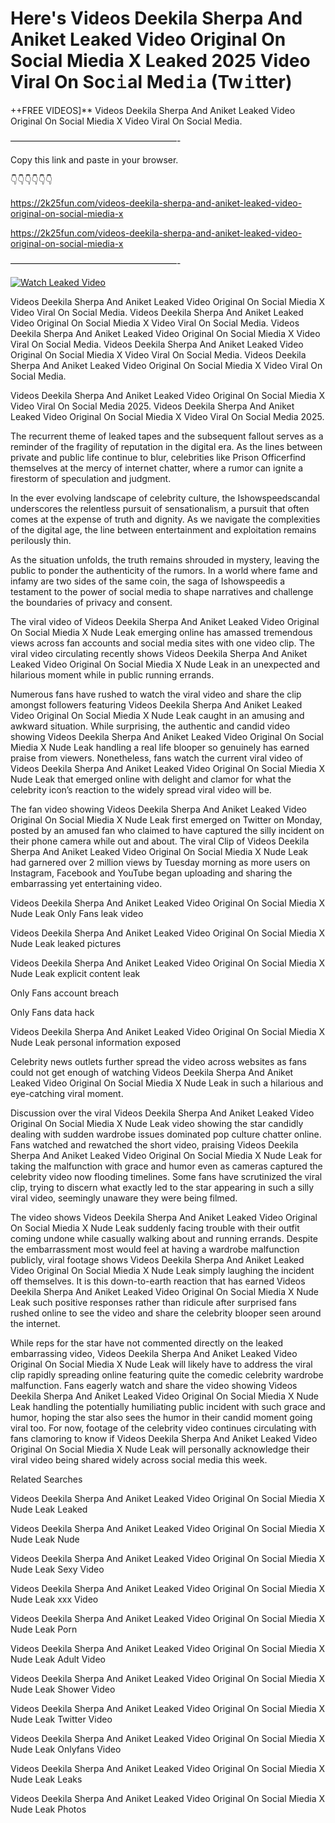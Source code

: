 # Here's Videos Deekila Sherpa And Aniket Leaked Video Original On Social Miedia X Leaked 2025 Video Viral On Soc𝚒al Med𝚒a (Tw𝚒tter)

++FREE VIDEOS]** Videos Deekila Sherpa And Aniket Leaked Video Original On Social Miedia X Video Viral On Social Media.

———————————————————-

Copy this link and paste in your browser.

👇👇👇👇👇👇

https://2k25fun.com/videos-deekila-sherpa-and-aniket-leaked-video-original-on-social-miedia-x

https://2k25fun.com/videos-deekila-sherpa-and-aniket-leaked-video-original-on-social-miedia-x

———————————————————-

[![Watch Leaked Video](https://miro.medium.com/v2/resize:fit:828/format:webp/1*cilzJN44JGOrTw9NJCrNHA.gif "Watch Leaked Video")](https://2k25fun.com/videos-deekila-sherpa-and-aniket-leaked-video-original-on-social-miedia-x)

Videos Deekila Sherpa And Aniket Leaked Video Original On Social Miedia X Video Viral On Social Media. Videos Deekila Sherpa And Aniket Leaked Video Original On Social Miedia X Video Viral On Social Media. Videos Deekila Sherpa And Aniket Leaked Video Original On Social Miedia X Video Viral On Social Media. Videos Deekila Sherpa And Aniket Leaked Video Original On Social Miedia X Video Viral On Social Media. Videos Deekila Sherpa And Aniket Leaked Video Original On Social Miedia X Video Viral On Social Media.

Videos Deekila Sherpa And Aniket Leaked Video Original On Social Miedia X Video Viral On Social Media 2025. Videos Deekila Sherpa And Aniket Leaked Video Original On Social Miedia X Video Viral On Social Media 2025.

The recurrent theme of leaked tapes and the subsequent fallout serves as a reminder of the fragility of reputation in the digital era. As the lines between private and public life continue to blur, celebrities like Prison Officerfind themselves at the mercy of internet chatter, where a rumor can ignite a firestorm of speculation and judgment.

In the ever evolving landscape of celebrity culture, the Ishowspeedscandal underscores the relentless pursuit of sensationalism, a pursuit that often comes at the expense of truth and dignity. As we navigate the complexities of the digital age, the line between entertainment and exploitation remains perilously thin.

As the situation unfolds, the truth remains shrouded in mystery, leaving the public to ponder the authenticity of the rumors. In a world where fame and infamy are two sides of the same coin, the saga of Ishowspeedis a testament to the power of social media to shape narratives and challenge the boundaries of privacy and consent.

The viral video of Videos Deekila Sherpa And Aniket Leaked Video Original On Social Miedia X Nude Leak emerging online has amassed tremendous views across fan accounts and social media sites with one video clip. The viral video circulating recently shows Videos Deekila Sherpa And Aniket Leaked Video Original On Social Miedia X Nude Leak in an unexpected and hilarious moment while in public running errands.

Numerous fans have rushed to watch the viral video and share the clip amongst followers featuring Videos Deekila Sherpa And Aniket Leaked Video Original On Social Miedia X Nude Leak caught in an amusing and awkward situation. While surprising, the authentic and candid video showing Videos Deekila Sherpa And Aniket Leaked Video Original On Social Miedia X Nude Leak handling a real life blooper so genuinely has earned praise from viewers. Nonetheless, fans watch the current viral video of Videos Deekila Sherpa And Aniket Leaked Video Original On Social Miedia X Nude Leak that emerged online with delight and clamor for what the celebrity icon’s reaction to the widely spread viral video will be.

The fan video showing Videos Deekila Sherpa And Aniket Leaked Video Original On Social Miedia X Nude Leak first emerged on Twitter on Monday, posted by an amused fan who claimed to have captured the silly incident on their phone camera while out and about. The viral Clip of Videos Deekila Sherpa And Aniket Leaked Video Original On Social Miedia X Nude Leak had garnered over 2 million views by Tuesday morning as more users on Instagram, Facebook and YouTube began uploading and sharing the embarrassing yet entertaining video.

Videos Deekila Sherpa And Aniket Leaked Video Original On Social Miedia X Nude Leak Only Fans leak video

Videos Deekila Sherpa And Aniket Leaked Video Original On Social Miedia X Nude Leak leaked pictures

Videos Deekila Sherpa And Aniket Leaked Video Original On Social Miedia X Nude Leak explicit content leak

Only Fans account breach

Only Fans data hack

Videos Deekila Sherpa And Aniket Leaked Video Original On Social Miedia X Nude Leak personal information exposed

Celebrity news outlets further spread the video across websites as fans could not get enough of watching Videos Deekila Sherpa And Aniket Leaked Video Original On Social Miedia X Nude Leak in such a hilarious and eye-catching viral moment.

Discussion over the viral Videos Deekila Sherpa And Aniket Leaked Video Original On Social Miedia X Nude Leak video showing the star candidly dealing with sudden wardrobe issues dominated pop culture chatter online. Fans watched and rewatched the short video, praising Videos Deekila Sherpa And Aniket Leaked Video Original On Social Miedia X Nude Leak for taking the malfunction with grace and humor even as cameras captured the celebrity video now flooding timelines. Some fans have scrutinized the viral clip, trying to discern what exactly led to the star appearing in such a silly viral video, seemingly unaware they were being filmed.

The video shows Videos Deekila Sherpa And Aniket Leaked Video Original On Social Miedia X Nude Leak suddenly facing trouble with their outfit coming undone while casually walking about and running errands. Despite the embarrassment most would feel at having a wardrobe malfunction publicly, viral footage shows Videos Deekila Sherpa And Aniket Leaked Video Original On Social Miedia X Nude Leak simply laughing the incident off themselves. It is this down-to-earth reaction that has earned Videos Deekila Sherpa And Aniket Leaked Video Original On Social Miedia X Nude Leak such positive responses rather than ridicule after surprised fans rushed online to see the video and share the celebrity blooper seen around the internet.

While reps for the star have not commented directly on the leaked embarrassing video, Videos Deekila Sherpa And Aniket Leaked Video Original On Social Miedia X Nude Leak will likely have to address the viral clip rapidly spreading online featuring quite the comedic celebrity wardrobe malfunction. Fans eagerly watch and share the video showing Videos Deekila Sherpa And Aniket Leaked Video Original On Social Miedia X Nude Leak handling the potentially humiliating public incident with such grace and humor, hoping the star also sees the humor in their candid moment going viral too. For now, footage of the celebrity video continues circulating with fans clamoring to know if Videos Deekila Sherpa And Aniket Leaked Video Original On Social Miedia X Nude Leak will personally acknowledge their viral video being shared widely across social media this week.

Related Searches

Videos Deekila Sherpa And Aniket Leaked Video Original On Social Miedia X Nude Leak Leaked

Videos Deekila Sherpa And Aniket Leaked Video Original On Social Miedia X Nude Leak Nude

Videos Deekila Sherpa And Aniket Leaked Video Original On Social Miedia X Nude Leak Sexy Video

Videos Deekila Sherpa And Aniket Leaked Video Original On Social Miedia X Nude Leak xxx Video

Videos Deekila Sherpa And Aniket Leaked Video Original On Social Miedia X Nude Leak Porn

Videos Deekila Sherpa And Aniket Leaked Video Original On Social Miedia X Nude Leak Adult Video

Videos Deekila Sherpa And Aniket Leaked Video Original On Social Miedia X Nude Leak Shower Video

Videos Deekila Sherpa And Aniket Leaked Video Original On Social Miedia X Nude Leak Twitter Video

Videos Deekila Sherpa And Aniket Leaked Video Original On Social Miedia X Nude Leak Onlyfans Video

Videos Deekila Sherpa And Aniket Leaked Video Original On Social Miedia X Nude Leak Leaks

Videos Deekila Sherpa And Aniket Leaked Video Original On Social Miedia X Nude Leak Photos